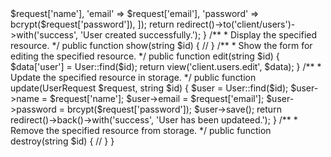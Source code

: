 <?php

namespace App\Http\Controllers\Client;

use App\Http\Controllers\Controller;
use App\Http\Requests\UserRequest;
use App\Models\User;
use Illuminate\Http\Request;

class UserController extends Controller
{
    /**
     * Display a listing of the resource.
     */
    public function index()
    {
        $data['users'] = User::all();
        return view('client.users.index', $data);
    }

    /**
     * Show the form for creating a new resource.
     */
    public function create()
    {
        return view('client.users.create');
    }

    /**
     * Store a newly created resource in storage.
     */
    public function store(UserRequest $request)
    {
        User::create([
            'name' => $request['name'],
            'email' => $request['email'],
            'password' => bcrypt($request['password']),

        ]);

        return redirect()->to('client/users')->with('success', 'User created successfully.');
    }

    /**
     * Display the specified resource.
     */
    public function show(string $id)
    {
        //
    }

    /**
     * Show the form for editing the specified resource.
     */
    public function edit(string $id)
    {
        $data['user'] = User::find($id);
        return view('client.users.edit', $data);
    }

    /**
     * Update the specified resource in storage.
     */
    public function update(UserRequest $request, string $id)
    {
        $user = User::find($id);
        $user->name = $request['name'];
        $user->email = $request['email'];
        $user->password = brcypt($request['password']);
        $user->save();

        return redirect()->back()->with('success', 'User has been updateed.');
    }

    /**
     * Remove the specified resource from storage.
     */
    public function destroy(string $id)
    {
        //
    }
}
